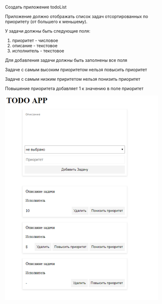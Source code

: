 Cоздать приложение todoList

Приложение должно отображать список задач отсортированных по приоритету (от большего к меньшему).

У задачи должны быть следующие поля:
1) приоритет - числовое
2) описание - текстовое
3) исполнитель - текстовое

Для добавления задачи должны быть заполнены все поля

Задаче с самым высоким приоритетом нельзя повысить приоритет

Задаче с самым низким приритетом нельзя понизить приоритет

Повышение приоритета добавляет 1 к значению в поле приоритет

![макет](https://github.com/ynimjvc/js_test/blob/master/2018-11-19%2010.47.36.jpg)
